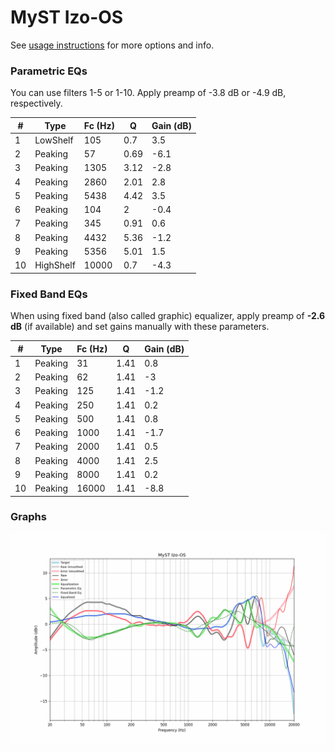 # MyST Izo-OS
See [usage instructions](https://github.com/jaakkopasanen/AutoEq#usage) for more options and info.

### Parametric EQs
You can use filters 1-5 or 1-10. Apply preamp of -3.8 dB or -4.9 dB, respectively.

|   # | Type      |   Fc (Hz) |    Q |   Gain (dB) |
|-----|-----------|-----------|------|-------------|
|   1 | LowShelf  |       105 | 0.7  |         3.5 |
|   2 | Peaking   |        57 | 0.69 |        -6.1 |
|   3 | Peaking   |      1305 | 3.12 |        -2.8 |
|   4 | Peaking   |      2860 | 2.01 |         2.8 |
|   5 | Peaking   |      5438 | 4.42 |         3.5 |
|   6 | Peaking   |       104 | 2    |        -0.4 |
|   7 | Peaking   |       345 | 0.91 |         0.6 |
|   8 | Peaking   |      4432 | 5.36 |        -1.2 |
|   9 | Peaking   |      5356 | 5.01 |         1.5 |
|  10 | HighShelf |     10000 | 0.7  |        -4.3 |

### Fixed Band EQs
When using fixed band (also called graphic) equalizer, apply preamp of **-2.6 dB** (if available) and set gains manually with these parameters.

|   # | Type    |   Fc (Hz) |    Q |   Gain (dB) |
|-----|---------|-----------|------|-------------|
|   1 | Peaking |        31 | 1.41 |         0.8 |
|   2 | Peaking |        62 | 1.41 |        -3   |
|   3 | Peaking |       125 | 1.41 |        -1.2 |
|   4 | Peaking |       250 | 1.41 |         0.2 |
|   5 | Peaking |       500 | 1.41 |         0.8 |
|   6 | Peaking |      1000 | 1.41 |        -1.7 |
|   7 | Peaking |      2000 | 1.41 |         0.5 |
|   8 | Peaking |      4000 | 1.41 |         2.5 |
|   9 | Peaking |      8000 | 1.41 |         0.2 |
|  10 | Peaking |     16000 | 1.41 |        -8.8 |

### Graphs
![](./MyST%20Izo-OS.png)
